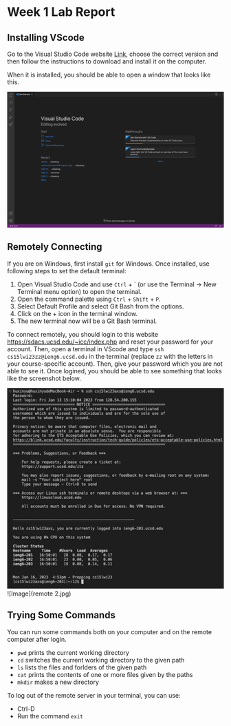 # Week 1 Lab Report

## Installing VScode
Go to the Visual Studio Code website [Link](http://code.visualstudio.com/), choose the correct version and then follow the instructions to download and install it on the computer. 

When it is installed, you should be able to open a window that looks like this. 

![Image](VS.jpg)

## Remotely Connecting
If you are on Windows, first install `git` for Windows. Once installed, use following steps to set the default terminal: 

1. Open Visual Studio Code and use `Ctrl` + ` (or use the Terminal -> New Terminal menu option) to open the terminal. 
2. Open the command palette using `Ctrl` + `Shift` + `P`.
3. Select Default Profile and select Git Bash from the options.
4. Click on the + icon in the terminal window. 
5. The new terminal now will be a Git Bash terminal. 

To connect remotely, you should login to this website https://sdacs.ucsd.edu/~icc/index.php and reset your password for your account. Then, open a terminal in VScode and type `ssh cs15lwi23zz@ieng6.ucsd.edu` in the terminal (replace `zz` with the letters in your course-specific account). Then, give your password which you are not able to see it. Once logined, you should be able to see something that looks like the screenshot below.

![Image](remote.jpg)
![Image](remote 2.jpg)

## Trying Some Commands
You can run some commands both on your computer and on the remote computer after login. 


* `pwd` prints the current working directory
* `cd` switches the current working directory to the given path
* `ls` lists the files and forlders of the given path
* `cat` prints the contents of one or more files given by the paths
* `mkdir` makes a new directory

To log out of the remote server in your terminal, you can use: 
* Ctrl-D
* Run the command `exit`
